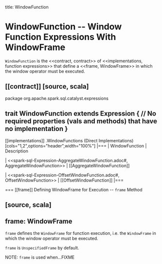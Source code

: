 title: WindowFunction

# WindowFunction -- Window Function Expressions With WindowFrame

`WindowFunction` is the <<contract, contract>> of <<implementations, function expressions>> that define a <<frame, WindowFrame>> in which the window operator must be executed.

[[contract]]
[source, scala]
----
package org.apache.spark.sql.catalyst.expressions

trait WindowFunction extends Expression {
  // No required properties (vals and methods) that have no implementation
}
----

[[implementations]]
.WindowFunctions (Direct Implementations)
[cols="1,2",options="header",width="100%"]
|===
| WindowFunction
| Description

| <<spark-sql-Expression-AggregateWindowFunction.adoc#, AggregateWindowFunction>>
| [[AggregateWindowFunction]]

| <<spark-sql-Expression-OffsetWindowFunction.adoc#, OffsetWindowFunction>>
| [[OffsetWindowFunction]]
|===

=== [[frame]] Defining WindowFrame for Execution -- `frame` Method

[source, scala]
----
frame: WindowFrame
----

`frame` defines the `WindowFrame` for function execution, i.e. the `WindowFrame` in which the window operator must be executed.

`frame` is `UnspecifiedFrame` by default.

NOTE: `frame` is used when...FIXME
